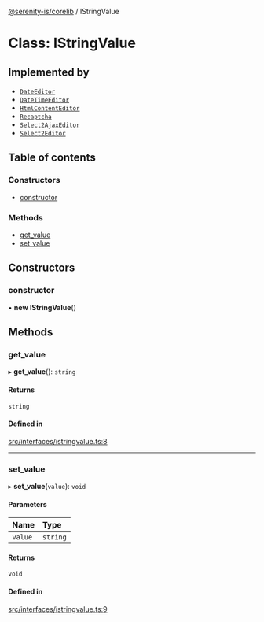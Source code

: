 [@serenity-is/corelib](../README.md) / IStringValue

# Class: IStringValue

## Implemented by

- [`DateEditor`](DateEditor.md)
- [`DateTimeEditor`](DateTimeEditor.md)
- [`HtmlContentEditor`](HtmlContentEditor.md)
- [`Recaptcha`](Recaptcha.md)
- [`Select2AjaxEditor`](Select2AjaxEditor.md)
- [`Select2Editor`](Select2Editor.md)

## Table of contents

### Constructors

- [constructor](IStringValue.md#constructor)

### Methods

- [get\_value](IStringValue.md#get_value)
- [set\_value](IStringValue.md#set_value)

## Constructors

### constructor

• **new IStringValue**()

## Methods

### get\_value

▸ **get_value**(): `string`

#### Returns

`string`

#### Defined in

[src/interfaces/istringvalue.ts:8](https://github.com/serenity-is/serenity/blob/master/packages/corelib/src/interfaces/istringvalue.ts#L8)

___

### set\_value

▸ **set_value**(`value`): `void`

#### Parameters

| Name | Type |
| :------ | :------ |
| `value` | `string` |

#### Returns

`void`

#### Defined in

[src/interfaces/istringvalue.ts:9](https://github.com/serenity-is/serenity/blob/master/packages/corelib/src/interfaces/istringvalue.ts#L9)
